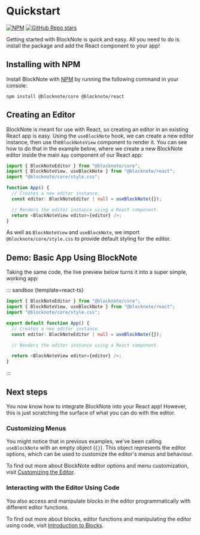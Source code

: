 # Quickstart

<div><a href="https://www.npmjs.com/package/@blocknote/core"><img style="display: inline" alt="NPM" src="https://img.shields.io/npm/v/@blocknote/react"></a> <a href="https://github.com/yousefed/blocknote"><img style="display: inline" alt="GitHub Repo stars" src="https://img.shields.io/github/stars/yousefed/blocknote?style=social"></a></div>

Getting started with BlockNote is quick and easy. All you need to do is install the package and add the React component to your app!

## Installing with NPM

Install BlockNote with [NPM](https://docs.npmjs.com/downloading-and-installing-node-js-and-npm) by running the following command in your console:

```
npm install @blocknote/core @blocknote/react
```

## Creating an Editor

BlockNote is meant for use with React, so creating an editor in an existing React app is easy. Using the `useBlockNote` hook, we can create a new editor instance, then use the`BlockNoteView` component to render it. You can see how to do that in the example below, where we create a new BlockNote editor inside the main `App` component of our React app:

```typescript
import { BlockNoteEditor } from "@blocknote/core";
import { BlockNoteView, useBlockNote } from "@blocknote/react";
import "@blocknote/core/style.css";

function App() {
  // Creates a new editor instance.
  const editor: BlockNoteEditor | null = useBlockNote({});

  // Renders the editor instance using a React component.
  return <BlockNoteView editor={editor} />;
}
```

As well as `BlockNoteView` and `useBlockNote`, we import `@blocknote/core/style.css` to provide default styling for the editor.

## Demo: Basic App Using BlockNote

Taking the same code, the live preview below turns it into a super simple, working app:

::: sandbox {template=react-ts}

```typescript /App.tsx
import { BlockNoteEditor } from "@blocknote/core";
import { BlockNoteView, useBlockNote } from "@blocknote/react";
import "@blocknote/core/style.css";

export default function App() {
  // Creates a new editor instance.
  const editor: BlockNoteEditor | null = useBlockNote({});

  // Renders the editor instance using a React component.

  return <BlockNoteView editor={editor} />;
}
```

:::

## Next steps

You now know how to integrate BlockNote into your React app! However, this is just scratching the surface of what you can do with the editor.

### Customizing Menus

You might notice that in previous examples, we've been calling `useBlockNote` with an empty object (`{}`). This object represents the editor options, which can be used to customize the editor's menus and behaviour.

To find out more about BlockNote editor options and menu customization, visit [Customizing the Editor](/docs/editor).

### Interacting with the Editor Using Code

You also access and manipulate blocks in the editor programmatically with different editor functions.

To find out more about blocks, editor functions and manipulating the editor using code, visit [Introduction to Blocks](/docs/blocks).
